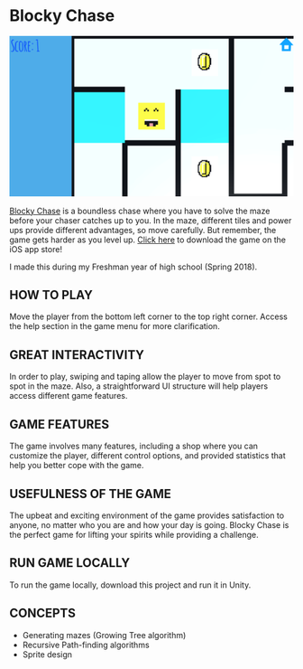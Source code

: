# Blocky Chase

![](blockychase.png)

[Blocky Chase](https://apps.apple.com/gb/app/blocky-chase/id1404049434?ign-mpt=uo%3D2) is a boundless chase where you have to solve the maze before your chaser catches up to you. In the maze, different tiles and power ups provide different advantages, so move carefully. But remember, the game gets harder as you level up. [Click here](https://apps.apple.com/gb/app/blocky-chase/id1404049434?ign-mpt=uo%3D2) to download the game on the iOS app store!

I made this during my Freshman year of high school (Spring 2018). 

## HOW TO PLAY

Move the player from the bottom left corner to the top right corner. Access the help section in the game menu for more clarification.

## GREAT INTERACTIVITY

In order to play, swiping and taping allow the player to move from spot to spot in the maze. Also, a straightforward UI structure will help players access different game features.

## GAME FEATURES

The game involves many features, including a shop where you can customize the player, different control options, and provided statistics that help you better cope with the game.

## USEFULNESS OF THE GAME

The upbeat and exciting environment of the game provides satisfaction to anyone, no matter who you are and how your day is going. Blocky Chase is the perfect game for lifting your spirits while providing a challenge.

## RUN GAME LOCALLY

To run the game locally, download this project and run it in Unity. 

## CONCEPTS

- Generating mazes (Growing Tree algorithm)
- Recursive Path-finding algorithms
- Sprite design
